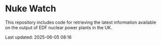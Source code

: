 # Nuke Watch

This repository includes code for retrieving the latest information available on the output of EDF nuclear power plants in the UK.

Last updated: 2025-06-05 08:16